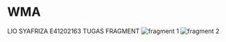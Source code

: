 # WMA
LIO SYAFRIZA
E41202163
TUGAS FRAGMENT
![fragment 1](https://user-images.githubusercontent.com/80315321/137156244-c0718745-d6f2-401e-90af-bfa6f114ca7a.png)
![fragment 2](https://user-images.githubusercontent.com/80315321/137156277-19dfe427-f263-4a46-8122-4ba3a2bc24d7.png)

